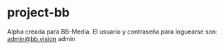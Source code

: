 # project-bb

Alpha creada para BB-Media. El usuario y contraseña para loguearse son: admin@bb.vision admin
  
